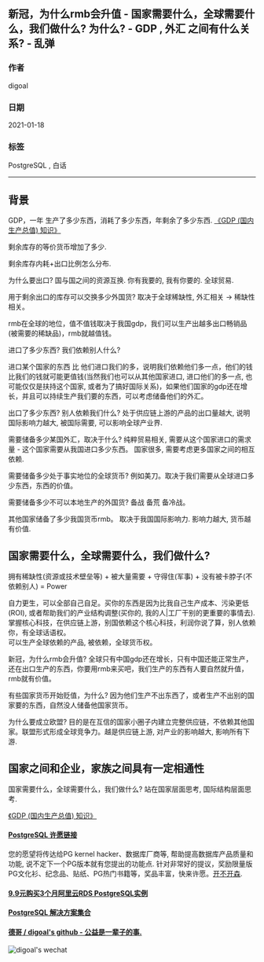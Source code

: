## 新冠，为什么rmb会升值 - 国家需要什么，全球需要什么，我们做什么? 为什么? - GDP , 外汇 之间有什么关系?  - 乱弹  
        
### 作者        
digoal        
        
### 日期        
2021-01-18        
        
### 标签        
PostgreSQL , 白话       
        
----        
        
## 背景         
GDP，一年 生产了多少东西，消耗了多少东西，年剩余了多少东西.  [《GDP (国内生产总值) 知识》](../202101/20210117_05.md)    
  
剩余库存的等价货币增加了多少.   
  
剩余库存内耗+出口比例怎么分布.  
  
为什么要出口? 国与国之间的资源互换. 你有我要的, 我有你要的. 全球贸易.   
  
用于剩余出口的库存可以交换多少外国货? 取决于全球稀缺性, 外汇相关 -> 稀缺性相关。    
  
rmb在全球的地位，值不值钱取决于我国gdp，我们可以生产出越多出口畅销品(被需要的稀缺品)，rmb就越值钱。  
  
进口了多少东西? 我们依赖别人什么?   
  
进口某个国家的东西 比 他们进口我们的多，说明我们依赖他们多一点，他们的钱比我们的钱就可能更值钱(当然我们也可以从其他国家进口, 进口他们的多一点, 也可能仅仅是扶持这个国家, 或者为了搞好国际关系)，如果他们国家的gdp还在增长，并且可以持续生产我们要的东西，可以考虑储备他们的外汇。  
  
出口了多少东西? 别人依赖我们什么?    处于供应链上游的产品的出口量越大, 说明国际影响力越大, 被国际需要, 可以影响全球产业界.    
  
需要储备多少某国外汇，取决于什么?    纯粹贸易相关,  需要从这个国家进口的需求量 - 这个国家需要从我国进口多少东西。   国家很多, 需要考虑更多国家之间的相互依赖.    
  
需要储备多少处于事实地位的全球货币?    例如美刀。取决于我们需要从全球进口多少东西，东西的价值。   
  
需要储备多少不可以本地生产的外国货?    备战 备荒 备冷战。  
  
其他国家储备了多少我国货币rmb。  取决于我国国际影响力.  影响力越大, 货币越有价值.    
  
  
## 国家需要什么，全球需要什么，我们做什么?   
拥有稀缺性(资源或技术壁垒等) + 被大量需要 + 守得住(军事) + 没有被卡脖子(不依赖别人) = Power    
  
自力更生，可以全部自己自足。买你的东西是因为比我自己生产成本、污染更低(ROI), 或者帮助我们的产业结构调整(买你的, 我的人|工厂干别的更重要的事情去).   
掌握核心科技，在供应链上游，别国依赖这个核心科技，利润你说了算，别人依赖你，有全球话语权。  
可以生产全球依赖的产品, 被依赖，全球货币权。  
  
新冠，为什么rmb会升值?  全球只有中国gdp还在增长，只有中国还能正常生产，还在出口生产的东西，你要用rmb来买吧，我们生产的东西有人要自然就升值，rmb就有价值。  
  
有些国家货币开始贬值，为什么?  因为他们生产不出东西了，或者生产不出别的国家要的东西，自然没人储备他国家货币。  
  
为什么要成立欧盟?  目的是在互信的国家小圈子内建立完整供应链，不依赖其他国家。联盟形式形成全球竞争力。越是供应链上游, 对产业的影响越大, 影响所有下游.   
  
  
## 国家之间和企业，家族之间具有一定相通性  
  
国家需要什么，全球需要什么，我们做什么? 站在国家层面思考, 国际结构层面思考.   
  
  
[《GDP (国内生产总值) 知识》](../202101/20210117_05.md)    
    
  
#### [PostgreSQL 许愿链接](https://github.com/digoal/blog/issues/76 "269ac3d1c492e938c0191101c7238216")
您的愿望将传达给PG kernel hacker、数据库厂商等, 帮助提高数据库产品质量和功能, 说不定下一个PG版本就有您提出的功能点. 针对非常好的提议，奖励限量版PG文化衫、纪念品、贴纸、PG热门书籍等，奖品丰富，快来许愿。[开不开森](https://github.com/digoal/blog/issues/76 "269ac3d1c492e938c0191101c7238216").  
  
  
#### [9.9元购买3个月阿里云RDS PostgreSQL实例](https://www.aliyun.com/database/postgresqlactivity "57258f76c37864c6e6d23383d05714ea")
  
  
#### [PostgreSQL 解决方案集合](https://yq.aliyun.com/topic/118 "40cff096e9ed7122c512b35d8561d9c8")
  
  
#### [德哥 / digoal's github - 公益是一辈子的事.](https://github.com/digoal/blog/blob/master/README.md "22709685feb7cab07d30f30387f0a9ae")
  
  
![digoal's wechat](../pic/digoal_weixin.jpg "f7ad92eeba24523fd47a6e1a0e691b59")
  
